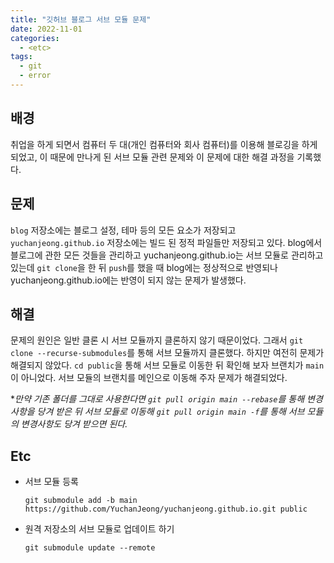 ```yaml
---
title: "깃허브 블로그 서브 모듈 문제"
date: 2022-11-01
categories:
  - <etc>
tags:
  - git
  - error
---
```


## 배경

취업을 하게 되면서 컴퓨터 두 대(개인 컴퓨터와 회사 컴퓨터)를 이용해 블로깅을 하게 되었고, 이 때문에 만나게 된 서브 모듈 관련 문제와 이 문제에 대한 해결 과정을 기록했다.

## 문제

`blog` 저장소에는 블로그 설정, 테마 등의 모든 요소가 저장되고 `yuchanjeong.github.io` 저장소에는 빌드 된 정적 파일들만 저장되고 있다. blog에서 블로그에 관한 모든 것들을 관리하고 yuchanjeong.github.io는 서브 모듈로 관리하고 있는데 `git clone`을 한 뒤 `push`를 했을 때 blog에는 정상적으로 반영되나 yuchanjeong.github.io에는 반영이 되지 않는 문제가 발생했다.

## 해결

문제의 원인은 일반 클론 시 서브 모듈까지 클론하지 않기 때문이었다. 그래서 `git clone --recurse-submodules`를 통해 서브 모듈까지 클론했다. 하지만 여전히 문제가 해결되지 않았다. `cd public`을 통해 서브 모듈로 이동한 뒤 확인해 보자 브랜치가 `main`이 아니었다. 서브 모듈의 브랜치를 메인으로 이동해 주자 문제가 해결되었다.

\*_만약 기존 폴더를 그대로 사용한다면 `git pull origin main --rebase`를 통해 변경사항을 당겨 받은 뒤 서브 모듈로 이동해 `git pull origin main -f`를 통해 서브 모듈의 변경사항도 당겨 받으면 된다._

## Etc

- 서브 모듈 등록
  ```
  git submodule add -b main https://github.com/YuchanJeong/yuchanjeong.github.io.git public
  ```
- 원격 저장소의 서브 모듈로 업데이트 하기
  ```
  git submodule update --remote
  ```
